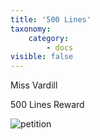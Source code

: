 ```yaml
---
title: '500 Lines'
taxonomy:
    category:
        - docs
visible: false
---
```

<div class="author">Miss Vardill</div>

<span class="title">500 Lines Reward</span>

![petition](petition.jpg?resize=500)